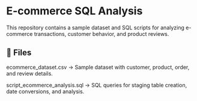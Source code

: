 # E-commerce SQL Analysis

This repository contains a sample dataset and SQL scripts for analyzing e-commerce transactions, customer behavior, and product reviews.

## 📂 Files

ecommerce_dataset.csv → Sample dataset with customer, product, order, and review details.

script_ecommerce_analysis.sql → SQL queries for staging table creation, date conversions, and analysis.
